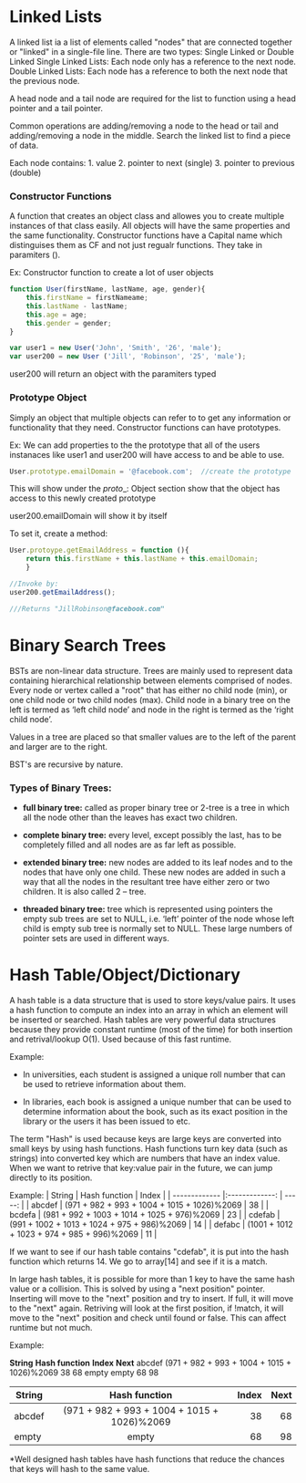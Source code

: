 # Linked Lists 
A linked list ia a list of elements called "nodes" that are connected together or "linked" in a single-file line. There are two types: Single Linked or Double Linked
Single Linked Lists:
    Each node only has a reference to the next node.
Double Linked Lists:
    Each node has a reference to both the next node that the previous node.

A head node and a tail node are required for the list to function using a head pointer and a tail pointer.

Common operations are adding/removing a node to the head or tail and adding/removing a node in the middle. Search the linked list to find a piece of data.

Each node contains:
    1. value
    2. pointer to next (single)
    3. pointer to previous (double)

### Constructor Functions 
A function that creates an object class and allowes you to create multiple instances of that class easily. All objects will have the same properties and the same functionality. Constructor functions have a Capital name which distinguises them as CF and not just regualr functions. They take in paramiters ().

Ex: Constructor function to create a lot of user objects

```javascript
function User(firstName, lastName, age, gender){
    this.firstName = firstNameame;
    this.lastName - lastName;
    this.age = age;
    this.gender = gender;
}

var user1 = new User('John', 'Smith', '26', 'male');
var user200 = new User ('Jill', 'Robinson', '25', 'male');
```

user200 will return an object with the paramiters typed 

### Prototype Object
Simply an object that multiple objects can refer to to get any information or functionality that they need. Constructor functions can have prototypes.

Ex: We can add properties to the the prototype that all of the users instanaces like user1 and user200 will have access to and be able to use.

``` javascript
User.prototype.emailDomain = '@facebook.com';  //create the prototype
```

This will show under the _proto__: Object section show that the object has access to this newly created prototype

user200.emailDomain will show it by itself

To set it, create a method:
```javascript
User.protoype.getEmailAddress = function (){
    return this.firstName + this.lastName + this.emailDomain;
    }

//Invoke by:
user200.getEmailAddress();

///Returns "JillRobinson@facebook.com"
```

# Binary Search Trees
BSTs are non-linear data structure. Trees are mainly used to represent data containing hierarchical relationship between elements comprised of nodes. Every node or vertex called a "root" that has either no child node (min), or one child node or two child nodes (max). Child node in a binary tree on the left is termed as ‘left child node’ and node in the right is termed as the ‘right child node’. 

Values in a tree are placed so that smaller values are to the left of the parent and larger are to the right.

BST's are recursive by nature.

### Types of Binary Trees:
* **full binary tree:** called as proper binary tree or 2-tree is a tree in which all the node other than the leaves has exact two children.

* **complete binary tree:** every level, except possibly the last, has to be completely filled and all nodes are as far left as possible.

* **extended binary tree:** new nodes are added to its leaf nodes and to the nodes that have only one child. These new nodes are added in such a way that all the nodes in the resultant tree have either zero or two children. It is also called 2 – tree.

* **threaded binary tree:** tree which is represented using pointers the empty sub trees are set to NULL, i.e. ‘left’ pointer of the node whose left child is empty sub tree is normally set to NULL. These large numbers of pointer sets are used in different ways.


# Hash Table/Object/Dictionary
A hash table is a data structure that is used to store keys/value pairs. It uses a hash function to compute an index into an array in which an element will be inserted or searched. Hash tables are very powerful data structures because they provide constant runtime (most of the time) for both insertion and retrival/lookup O(1). Used because of this fast runtime. 

Example:
* In universities, each student is assigned a unique roll number that can be used to retrieve information about them.

* In libraries, each book is assigned a unique number that can be used to determine information about the book, such as its exact position in the library or the users it has been issued to etc.

The term "Hash" is used because keys are large keys are converted into small keys by using hash functions. Hash functions turn key data (such as strings) into converted key which are numbers that have an index value. When we want to retrive that key:value pair in the future, we can jump directly to its position.

Example: 
| String        | Hash function                               | Index   |
| ------------- |:-------------:                              | -----:  |
| abcdef        | (971 + 982 + 993 + 1004 + 1015 + 1026)%2069 |   38    |
| bcdefa        | (981 + 992 + 1003 + 1014 + 1025 + 976)%2069 |   23    |
| cdefab        | (991 + 1002 + 1013 + 1024 + 975 + 986)%2069 |   14    |
| defabc        | (1001 + 1012 + 1023 + 974 + 985 + 996)%2069 |   11    |

If we want to see if our hash table contains "cdefab", it is put into the hash function which returns 14. We go to array[14] and see if it is a match. 

In large hash tables, it is possible for more than 1 key to have the same hash value or a collision. This is solved by using a "next position" pointer. Inserting will move to the "next" position and try to insert. If full, it will move to the "next" again. Retriving will look at the first position, if !match, it will move to the "next" position and check until found or false. This can affect runtime but not much.

Example: 

__String__                __Hash function__                 __Index__  __Next__
abcdef       (971 + 982 + 993 + 1004 + 1015 + 1026)%2069       38         68
empty                           empty                          68         98

| String        | Hash function                               | Index   | Next |
| ------------- |:-------------:                              | -----:  |-----:|
| abcdef        | (971 + 982 + 993 + 1004 + 1015 + 1026)%2069 |   38    |   68 |
| empty         | empty                                       |   68    |   98 |


*Well designed hash tables have hash functions that reduce the chances that keys will hash to the same value.